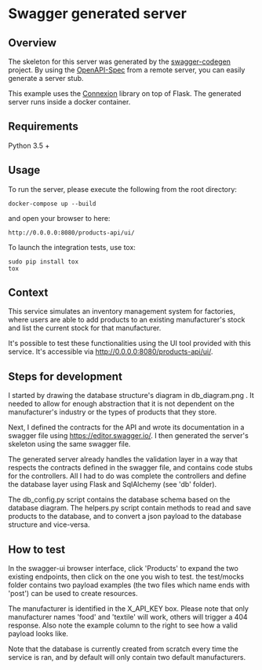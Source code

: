 # Swagger generated server

## Overview
The skeleton for this server was generated by the [swagger-codegen](https://github.com/swagger-api/swagger-codegen) project. By using the
[OpenAPI-Spec](https://github.com/swagger-api/swagger-core/wiki) from a remote server, you can easily generate a server stub.

This example uses the [Connexion](https://github.com/zalando/connexion) library on top of Flask.
The generated server runs inside a docker container.

## Requirements
Python 3.5 +

## Usage
To run the server, please execute the following from the root directory:

```
docker-compose up --build
```

and open your browser to here:

```
http://0.0.0.0:8080/products-api/ui/
```

To launch the integration tests, use tox:
```
sudo pip install tox
tox
```

## Context

This service simulates an inventory management system for factories, where users are able to add products to an existing manufacturer's stock and list the current stock for that manufacturer.

It's possible to test these functionalities using the UI tool provided with this service. It's accessible via http://0.0.0.0:8080/products-api/ui/.

## Steps for development

I started by drawing the database structure's diagram in db_diagram.png . It needed to allow for enough abstraction that it is not dependent on the manufacturer's industry or the types of products that they store.

Next, I defined the contracts for the API and wrote its documentation in a swagger file using https://editor.swagger.io/. I then generated the server's skeleton using the same swagger file.

The generated server already handles the validation layer in a way that respects the contracts defined in the swagger file, and contains code stubs for the controllers. All I had to do was complete the controllers and define the database layer using Flask and SqlAlchemy (see 'db' folder).

The db_config.py script contains the database schema based on the database diagram.
The helpers.py script contain methods to read and save products to the database, and to convert a json payload to the database structure and vice-versa.

## How to test
In the swagger-ui browser interface, click 'Products' to expand the two existing endpoints, then click on the one you wish to test. the test/mocks folder contains two payload examples (the two files which name ends with 'post') can be used to create resources.

The manufacturer is identified in the X_API_KEY box. Please note that only manufacturer names 'food' and 'textile' will work, others will trigger a 404 response. Also note the example column to the right to see how a valid payload looks like.

Note that the database is currently created from scratch every time the service is ran, and by default will only contain two default manufacturers.
